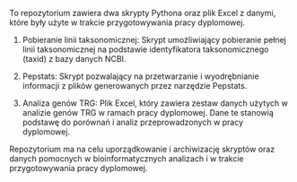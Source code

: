 
To repozytorium zawiera dwa skrypty Pythona oraz plik Excel z danymi, które były użyte w trakcie przygotowywania pracy dyplomowej.

01. Pobieranie linii taksonomicznej: Skrypt umożliwiający pobieranie pełnej linii taksonomicznej na podstawie identyfikatora taksonomicznego (taxid) z bazy danych NCBI.

02. Pepstats: Skrypt pozwalający na przetwarzanie i wyodrębnianie informacji z plików generowanych przez narzędzie Pepstats.

03. Analiza genów TRG: Plik Excel, który zawiera zestaw danych użytych w analizie genów TRG w ramach pracy dyplomowej. Dane te stanowią podstawę do porównań i analiz przeprowadzonych w pracy dyplomowej.

Repozytorium ma na celu uporządkowanie i archiwizację skryptów oraz danych pomocnych w bioinformatycznych analizach i w trakcie przygotowywania pracy dyplomowej.
